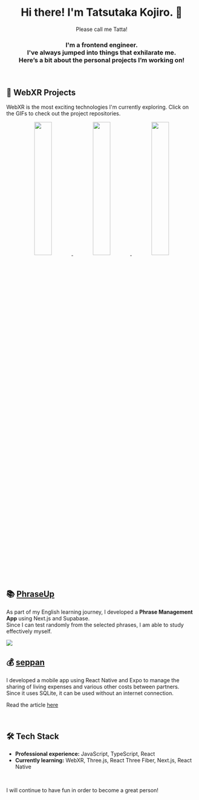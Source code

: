 <h1 align="center">Hi there! I'm Tatsutaka Kojiro. 👋</h1>
<p align="center">Please call me Tatta!</p>

<h3 align="center">
  I'm a frontend engineer.<br>
  I've always jumped into things that exhilarate me.<br>
  Here’s a bit about the personal projects I’m working on!
</h3>

<br>

## 🥽 WebXR Projects
WebXR is the most exciting technologies I'm currently exploring.
Click on the GIFs to check out the project repositories.

<p align="center">
  <a href="https://github.com/tatta-chotdog/webxr-cube-starter" target="_blank">
    <img src="https://github.com/user-attachments/assets/98d697ea-960f-4013-a982-7eae7392de97" width="30%" />
  </a>
  <a href="https://github.com/tatta-chotdog/webxr-hands-starter" target="_blank">
    <img src="https://github.com/user-attachments/assets/e7d001a3-7cab-47cf-b380-64815f1c7ba5" width="30%" />
  </a>
  <a href="https://github.com/tatta-chotdog/webxr-squat" target="_blank">
    <img src="https://github.com/user-attachments/assets/2cfe71d4-9067-4f2b-85e8-743e0c00d03f" width="30%" />
  </a>
</p>

<br>

## 📚 [PhraseUp](https://phrase-up-tatta-chotdogs-projects.vercel.app/)
As part of my English learning journey, I developed a **Phrase Management App** using Next.js and Supabase.<br>
Since I can test randomly from the selected phrases, I am able to study effectively myself.

<a href="https://phrase-up-tatta-chotdogs-projects.vercel.app/" target="_blank">
  <img src="https://github.com/user-attachments/assets/cc1ccef5-155c-43d9-befa-2b610b22c1e1" />
</a>

<br>

## 💰 [seppan](https://play.google.com/store/apps/details?id=com.tatta_chotdog.seppan)
I developed a mobile app using React Native and Expo to manage the sharing of living expenses and various other costs between partners.<br>
Since it uses SQLite, it can be used without an internet connection.

Read the article [here](https://qiita.com/tatta_chotdog/items/0fb70e29027fdf64fd66)

<br>

## 🛠 Tech Stack
- **Professional experience:** JavaScript, TypeScript, React
- **Currently learning:** WebXR, Three.js, React Three Fiber, Next.js, React Native

<br>

I will continue to have fun in order to become a great person!
